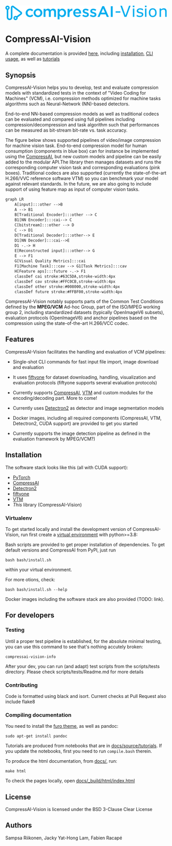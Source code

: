 ![CompressAI-Vision-logo](assets/compressai-vision-logo.png)

# CompressAI-Vision

A complete documentation is provided [here](https://interdigitalinc.github.io/CompressAI-Vision/index.html), including [installation](https://interdigitalinc.github.io/CompressAI-Vision/installation), [CLI usage](https://interdigitalinc.github.io/CompressAI-Vision/cli_usage.html), as well as [tutorials](https://interdigitalinc.github.io/CompressAI-Vision/tutorials)

## Synopsis

CompressAI-Vision helps you to develop, test and evaluate compression models with standardized tests in the context of "Video Coding for Machines" (VCM), i.e. compression methods optimized for machine tasks algorithms such as Neural-Network (NN)-based detectors.

End-to-end NN-based compression models as well as traditional codecs can be evaluated and compared using full pipelines including compression/decompression and task algorithm such that performances can be measured as bit-stream bit-rate vs. task accuracy.

The figure below shows supported pipelines of video/image compression for machine vision task.
End-to-end compression model for human consumption (components in blue box) can for instance be implemented using the [CompressAI](https://interdigitalinc.github.io/CompressAI), but new custom models and pipeline can be easily added to the modular API.The library then manages datasets and runs the corresponding computer vision task and corresponding evaluations (pink boxes). Traditional codecs are also supported (currently the state-of-the-art H.266/VVC reference software VTM) so you can benchmark your model against relevant standards. In the future, we are also going to include support of using feature map as input of computer vision tasks.

```mermaid
graph LR
    A[input]:::other -->B
    A --> B1
    B[Traditional Encoder]:::other --> C
    B1[NN Encoder]:::cai--> C
    C[bitstream]:::other --> D
    C --> D1
    D[Traditional Decoder]:::other--> E
    D1[NN Decoder]:::cai-->E
    D1 -.-> H
    E[Reconstructed input]:::other--> G
    E --> F1
    G[Visual Quality Metrics]:::cai
    F1[Machine Task]:::cav --> G1[Task Metrics]:::cav
    H[Feature aps]:::future -.-> F1
    classDef cai stroke:#63C5DA,stroke-width:4px
    classDef cav stroke:#FFC0CB,stroke-width:4px
    classDef other stroke:#008000,stroke-width:4px
    classDef future stroke:#FFBF00,stroke-width:4px
```

CompressAI-Vision notably supports parts of the Common Test Conditions defined by the **MPEG/VCM** Ad-hoc Group, part of the ISO/MPEG working group 2, including standardized datasets (typically OpenImageV6 subsets), evaluation protocols (OpenImageV6) and anchor pipelines based on the compression using the state-of-the-art H.266/VCC codec.

## Features

CompressAI-Vision facilitates the handling and evaluation of VCM pipelines:

- Single-shot CLI commands for fast input file import, image download and evaluation

- It uses [fiftyone](https://voxel51.com/docs/fiftyone/) for dataset downloading, handling, visualization and evaluation protocols (fiftyone supports several evaluation protocols)

- Currently supports [CompressAI](https://interdigitalinc.github.io/CompressAI), [VTM](https://vcgit.hhi.fraunhofer.de/jvet/VVCSoftware_VTM) and custom modules for the encoding/decoding part. More to come!

- Currently uses [Detectron2](https://detectron2.readthedocs.io/en/latest/index.html) as detector and image segmentation models

- Docker images, including all required components (CompressAI, VTM, Detectron2, CUDA support) are provided to get you started

- Currently supports the image detection pipeline as defined in the evaluation framework by MPEG/VCM?)

## Installation

The software stack looks like this (all with CUDA support):

- [PyTorch](https://pytorch.org/)
- [CompressAI](https://interdigitalinc.github.io/CompressAI)
- [Detectron2](https://detectron2.readthedocs.io/en/latest/index.html)
- [fiftyone](https://voxel51.com/docs/fiftyone/)
- [VTM](https://vcgit.hhi.fraunhofer.de/jvet/VVCSoftware_VTM)
- _This_ library (CompressAI-Vision)

### Virtualenv

To get started locally and install the development version of CompressAI-Vision, run
first create a [virtual environment](https://docs.python.org/3.8/library/venv.html) with python>=3.8:

Bash scripts are provided to get proper installation of dependencies. To get default versions and CompressAI from PyPI, just run
```
bash bash/install.sh
```
within your virtual environment.

For more otions, check:
```
bash bash/install.sh --help
```

Docker images including the software stack are also provided (TODO: link).

## For developers

### Testing

Until a proper test pipeline is established, for the absolute minimal testing, you can use this command to see that's nothing accutely broken:
```
compressai-vision-info
```

After your dev, you can run (and adapt) test scripts from the scripts/tests directory. Please check scripts/tests/Readme.md for more details


### Contributing

Code is formatted using black and isort. Current checks at Pull Request also include flake8

### Compiling documentation

You need to install the [furo theme](https://github.com/pradyunsg/furo), as well as pandoc:
```
sudo apt-get install pandoc
```

Tutorials are produced from notebooks that are in [docs/source/tutorials](docs/source/tutorials).  If you update the notebooks, first you need to run ``compile.bash`` therein.

To produce the html documentation, from [docs/](docs/), run:
```
make html
```
To check the pages locally, open [docs/_build/html/index.html](docs/index.html)

## License

CompressAI-Vision is licensed under the BSD 3-Clause Clear License

## Authors

Sampsa Riikonen, Jacky Yat-Hong Lam, Fabien Racapé
